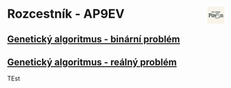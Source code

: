 # Rozcestník - AP9EV <img src="logo.png" alt="logo" width="40" align="right"/>

## [Genetický algoritmus - binární problém](./geneticky_algoritmus-bin_problem)

## [Genetický algoritmus - reálný problém](./geneticky_algoritmus-real_problem)


TEst